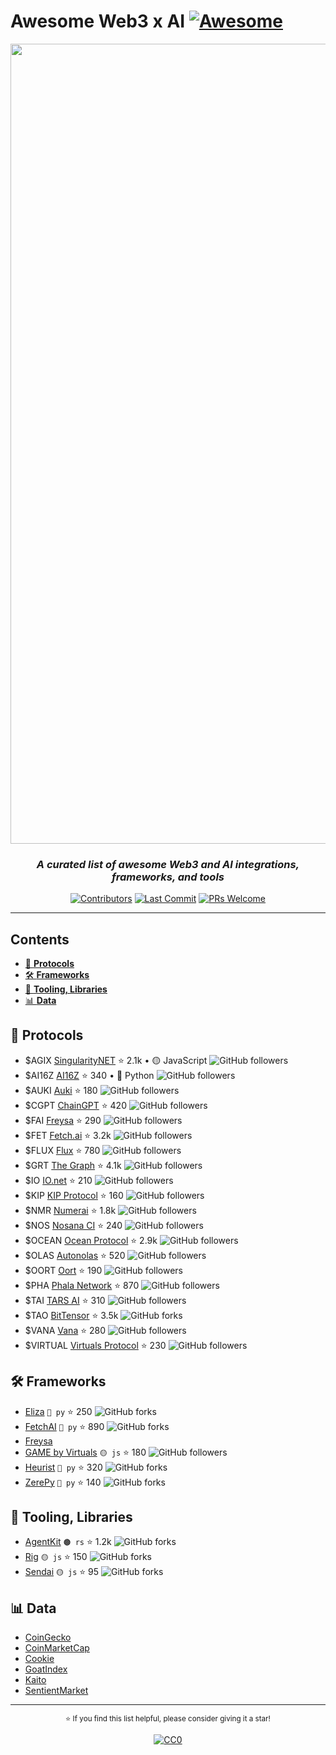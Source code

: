 # **Awesome Web3 x AI** [![Awesome](https://awesome.re/badge.svg)](https://awesome.re)

<div align="center">
  <img src="https://hebbkx1anhila5yf.public.blob.vercel-storage.com/Web3AI-4qOmApeevy3cIasn3Mak2BwOB53GzM.png" alt="Web3 x AI Banner" width="1280">
  
  ### _A curated list of awesome Web3 and AI integrations, frameworks, and tools_
  
  [![Contributors](https://img.shields.io/github/contributors/edwardtay/awesome-web3-ai.svg?style=flat)](https://github.com/edwardtay/awesome-web3-ai/graphs/contributors)
  [![Last Commit](https://img.shields.io/github/last-commit/edwardtay/awesome-web3-ai.svg?style=flat)](https://github.com/edwardtay/awesome-web3-ai/commits/master)
  [![PRs Welcome](https://img.shields.io/badge/PRs-welcome-brightgreen.svg?style=flat)](http://makeapullrequest.com)
</div>

---

## **Contents**

- [🔗 **Protocols**](#-protocols)
- [🛠 **Frameworks**](#-frameworks)
- [🧰 **Tooling, Libraries**](#-tooling-libraries)
- [📊 **Data**](#-data)

## 🔗 **Protocols**

- $AGIX [SingularityNET](https://github.com/singnet) ⭐ 2.1k • 🟡 JavaScript ![GitHub followers](https://img.shields.io/github/followers/singnet?style=social)
- $AI16Z [AI16Z](https://github.com/elizaOS) ⭐ 340 • 🔵 Python ![GitHub followers](https://img.shields.io/github/followers/elizaOS?style=social)
- $AUKI [Auki](https://github.com/aukilabs) ⭐ 180 ![GitHub followers](https://img.shields.io/github/followers/aukilabs?style=social)
- $CGPT [ChainGPT](https://github.com/ChainGPT-org) ⭐ 420 ![GitHub followers](https://img.shields.io/github/followers/ChainGPT-org?style=social)
- $FAI [Freysa](https://github.com/0xfreysa) ⭐ 290 ![GitHub followers](https://img.shields.io/github/followers/0xfreysa?style=social)
- $FET [Fetch.ai](https://github.com/fetchai/) ⭐ 3.2k ![GitHub followers](https://img.shields.io/github/followers/fetchai?style=social)
- $FLUX [Flux](https://github.com/runonflux) ⭐ 780 ![GitHub followers](https://img.shields.io/github/followers/runonflux?style=social)
- $GRT [The Graph](https://github.com/graphprotocol) ⭐ 4.1k ![GitHub followers](https://img.shields.io/github/followers/graphprotocol?style=social)
- $IO [IO.net](https://github.com/ionet-official) ⭐ 210 ![GitHub followers](https://img.shields.io/github/followers/ionet-official?style=social)
- $KIP [KIP Protocol](https://github.com/KIP-Protocol-Contracts) ⭐ 160 ![GitHub followers](https://img.shields.io/github/followers/KIP-Protocol-Contracts?style=social)
- $NMR [Numerai](https://github.com/numerai) ⭐ 1.8k ![GitHub followers](https://img.shields.io/github/followers/numerai?style=social)
- $NOS [Nosana CI](https://github.com/nosana-ci) ⭐ 240 ![GitHub followers](https://img.shields.io/github/followers/nosana-ci?style=social)
- $OCEAN [Ocean Protocol](https://github.com/oceanprotocol) ⭐ 2.9k ![GitHub followers](https://img.shields.io/github/followers/oceanprotocol?style=social)
- $OLAS [Autonolas](https://github.com/valory-xyz) ⭐ 520 ![GitHub followers](https://img.shields.io/github/followers/valory-xyz?style=social)
- $OORT [Oort](https://github.com/oort-tech) ⭐ 190 ![GitHub followers](https://img.shields.io/github/followers/oort-tech?style=social)
- $PHA [Phala Network](https://github.com/Phala-Network) ⭐ 870 ![GitHub followers](https://img.shields.io/github/followers/Phala-Network?style=social)
- $TAI [TARS AI](https://github.com/tars-protocol) ⭐ 310 ![GitHub followers](https://img.shields.io/github/followers/tars-protocol?style=social)
- $TAO [BitTensor](https://github.com/opentensor/BitTensor) ⭐ 3.5k ![GitHub forks](https://img.shields.io/github/forks/opentensor/BitTensor?style=social)
- $VANA [Vana](https://github.com/vana-com) ⭐ 280 ![GitHub followers](https://img.shields.io/github/followers/vana-com?style=social)
- $VIRTUAL [Virtuals Protocol](https://github.com/Virtual-Protocol) ⭐ 230 ![GitHub followers](https://img.shields.io/github/followers/Virtual-Protocol?style=social)

## 🛠 **Frameworks**

- [Eliza](https://github.com/elizaOS/eliza) `🔵 py` ⭐ 250 ![GitHub forks](https://img.shields.io/github/forks/elizaOS/eliza?style=social)
- [FetchAI](https://github.com/fetchai/uAgents) `🔵 py` ⭐ 890 ![GitHub forks](https://img.shields.io/github/forks/fetchai/uAgents?style=social)
- [Freysa](https://framework.freysa.ai/overview)
- [GAME by Virtuals](https://github.com/game-by-virtuals) `🟡 js` ⭐ 180 ![GitHub followers](https://img.shields.io/github/followers/game-by-virtuals?style=social)
- [Heurist](https://github.com/heurist-network/heurist-agent-framework) `🔵 py` ⭐ 320 ![GitHub forks](https://img.shields.io/github/forks/heurist-network/heurist-agent-framework?style=social)
- [ZerePy](https://github.com/blorm-network/ZerePy) `🔵 py` ⭐ 140 ![GitHub forks](https://img.shields.io/github/forks/blorm-network/ZerePy?style=social)

## 🧰 **Tooling, Libraries**

- [AgentKit](https://github.com/coinbase/agentkit) `🟤 rs` ⭐ 1.2k ![GitHub forks](https://img.shields.io/github/forks/coinbase/agentkit?style=social)
- [Rig](https://github.com/0xPlaygrounds/rig) `🟡 js` ⭐ 150 ![GitHub forks](https://img.shields.io/github/forks/0xPlaygrounds/rig?style=social)
- [Sendai](https://github.com/sendaifun/solana-agent-kit) `🟡 js` ⭐ 95 ![GitHub forks](https://img.shields.io/github/forks/sendaifun/solana-agent-kit?style=social)

## 📊 **Data**

- [CoinGecko](https://coingecko.com/en/categories/artificial-intelligence)
- [CoinMarketCap](https://coinmarketcap.com/view/ai-big-data/)
- [Cookie](https://cookie.fun)
- [GoatIndex](https://goatindex.ai/)
- [Kaito](https://yaps.kaito.ai/crypto-ai)
- [SentientMarket](https://sentient.market)

---

<div align="center">
  <p>
    <sub>
      ⭐️ If you find this list helpful, please consider giving it a star!
    </sub>
  </p>
  
  [![CC0](https://licensebuttons.net/p/zero/1.0/88x31.png)](https://creativecommons.org/publicdomain/zero/1.0/)
</div>
